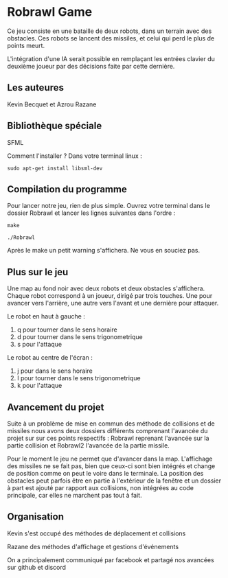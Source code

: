 # Robrawl Game
Ce jeu consiste en une bataille de deux robots, dans un terrain avec des obstacles. Ces robots
se lancent des missiles, et celui qui perd le plus de points meurt.

L'intégration d'une IA serait possible en remplaçant les entrées clavier du deuxième joueur 
par des décisions faite par cette dernière.

## Les auteures 
Kevin Becquet et Azrou Razane
## Bibliothèque spéciale
SFML

Comment l'installer ? Dans votre terminal linux :

`sudo apt-get install libsml-dev`

## Compilation du programme 

Pour lancer notre jeu, rien de plus simple. Ouvrez votre terminal dans le dossier Robrawl et
lancer les lignes suivantes dans l'ordre :

`make`

`./Robrawl`

Après le make un petit warning s'affichera. Ne vous en souciez pas.

## Plus sur le jeu
Une map au fond noir avec deux robots et deux obstacles s'affichera.
Chaque robot correspond à un joueur, dirigé par trois touches. Une pour avancer vers l'arrière,
une autre vers l'avant et une dernière pour attaquer.

Le robot en haut à gauche : 
1. q pour tourner dans le sens horaire
2. d pour tourner dans le sens trigonometrique
3. s pour l'attaque

Le robot au centre de l'écran :
1. j pour dans le sens horaire 
2. l pour tourner dans le sens trigonometrique 
3. k pour l'attaque 

## Avancement du projet

Suite à un problème de mise en commun des méthode de collisions et de missiles nous avons deux dossiers différents comprenant l'avancée du projet sur sur ces points respectifs : Robrawl reprenant l'avancée sur la partie collision et Robrawl2 l'avancée de la partie missile.

Pour le moment le jeu ne permet que d'avancer dans la map. L'affichage des missiles ne se fait pas, bien que ceux-ci sont bien intégrés et change de position comme on peut le voire dans le terminale. La position des obstacles peut parfois être en partie à l'extérieur de la fenêtre et un dossier à part est ajouté par rapport aux collisions, non intégrées au code principale, car elles ne marchent pas tout à fait.

## Organisation
Kevin s'est occupé des méthodes de déplacement et collisions

Razane des méthodes d'affichage et gestions d'événements

On a principalement communiqué par facebook et partagé nos avancées sur github et discord
